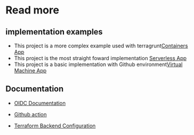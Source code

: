 # Read more

## implementation examples

* This project is a more complex example used with terragrunt[Containers App](https://github.com/bcgov/startup-sample-project-aws-containers/blob/main/README.md#deploy-application-on-the-aws-cloud)
* This project is the most straight foward implementation [Serverless App](https://github.com/bcgov/startup-sample-project-aws-serverless-OIDC/blob/main/README.md)
* This project is a basic implementation with Github environment[Virtual Machine App](https://github.com/bcgov/startup-sample-project-aws-virtual-machines/blob/main/README.md)

## Documentation
* [OIDC Documentation](https://docs.github.com/en/actions/deployment/security-hardening-your-deployments/about-security-hardening-with-openid-connect)

* [Github action](https://docs.github.com/en/actions)

* [Terraform Backend Configuration](https://developer.hashicorp.com/terraform/language/settings/backends/configuration)
